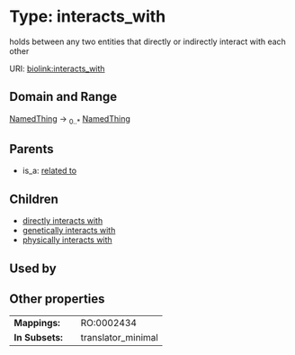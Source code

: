 
# Type: interacts_with


holds between any two entities that directly or indirectly interact with each other

URI: [biolink:interacts_with](https://w3id.org/biolink/vocab/interacts_with)


## Domain and Range

[NamedThing](NamedThing.md) ->  <sub>0..*</sub> [NamedThing](NamedThing.md)

## Parents

 *  is_a: [related to](related_to.md)

## Children

 *  [directly interacts with](directly_interacts_with.md)
 *  [genetically interacts with](genetically_interacts_with.md)
 *  [physically interacts with](physically_interacts_with.md)

## Used by


## Other properties

|  |  |  |
| --- | --- | --- |
| **Mappings:** | | RO:0002434 |
| **In Subsets:** | | translator_minimal |


